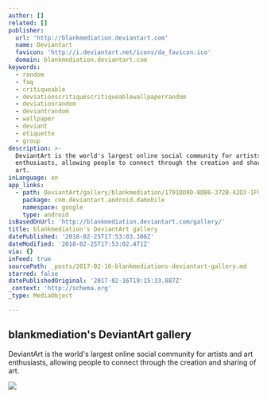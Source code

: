 ```yaml
---
author: []
related: []
publisher:
  url: 'http://blankmediation.deviantart.com'
  name: Deviantart
  favicon: 'http://i.deviantart.net/icons/da_favicon.ico'
  domain: blankmediation.deviantart.com
keywords:
  - random
  - faq
  - critiqueable
  - deviationscritiquescritiqueablewallpaperrandom
  - deviationrandom
  - deviantrandom
  - wallpaper
  - deviant
  - etiquette
  - group
description: >-
  DeviantArt is the world's largest online social community for artists and art
  enthusiasts, allowing people to connect through the creation and sharing of
  art.
inLanguage: en
app_links:
  - path: DeviantArt/gallery/blankmediation/1791DD9D-8DB6-372B-42D3-1F92C0F279CF
    package: com.deviantart.android.damobile
    namespace: google
    type: android
isBasedOnUrl: 'http://blankmediation.deviantart.com/gallery/'
title: blankmediation's DeviantArt gallery
datePublished: '2018-02-25T17:53:03.308Z'
dateModified: '2018-02-25T17:53:02.471Z'
via: {}
inFeed: true
sourcePath: _posts/2017-02-16-blankmediations-deviantart-gallery.md
starred: false
datePublishedOriginal: '2017-02-16T19:15:33.887Z'
_context: 'http://schema.org'
_type: MediaObject

---
```

<article style=""><h1>blankmediation's DeviantArt gallery</h1><p>DeviantArt is the world's largest online social community for artists and art enthusiasts, allowing people to connect through the creation and sharing of art.</p><img src="http://orig10.deviantart.net/4a6c/f/2014/225/7/d/7de998e69d8d963354e9ac285612734e-d7v1vmi.jpg" /></article>